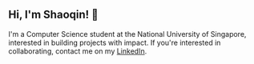 
## Hi, I'm Shaoqin! 👋
I'm a Computer Science student at the National University of Singapore, interested in building projects with impact. If you're interested in collaborating, contact me on my [LinkedIn](https://www.linkedin.com/in/shaoqin-lu/).
